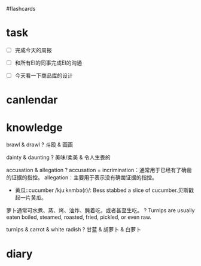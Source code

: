 #flashcards 

# task
- [ ] 完成今天的周报
- [ ] 和所有EI的同事完成EI的沟通
- [ ] 今天看一下商品库的设计


# canlendar

# knowledge

brawl & drawl
?
斗殴 & 画画 <!--SR:!2023-02-06-06-32,2.5,250-->

dainty & daunting
?
美味/柔美 & 令人生畏的 <!--SR:!2023-02-06-06-30,2.5,250-->

accusation & allegation
?
accusation = incrimination：通常用于已经有了确凿的证据的指控。
allegation：主要用于表示没有确凿证据的指控。 <!--SR:!2023-02-08-07-10,2.5,248-->

- 黄瓜::cucumber /kjuːkʌmbə(r)/: Bess stabbed a slice of cucumber.贝斯戳起一片黄瓜。 <!--SR:!2023-02-12-17-16,6,250-->

萝卜通常可水煮、蒸、烤、油炸、腌着吃，或者甚至生吃。
?
Turnips are usually eaten boiled, steamed, roasted, fried, pickled, or even raw.  <!--SR:!2023-02-08-01-12,2.3,230-->

turnips & carrot & white radish
?
甘蓝 & 胡萝卜 & 白萝卜 <!--SR:!2023-02-12-17-30,6,250-->

# diary